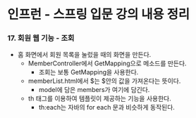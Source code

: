 # 인프런 - 스프링 입문 강의 내용 정리

### 17. 회원 웹 기능 - 조회

- 홈 화면에서 회원 목록을 눌렀을 때의 화면을 만든다.
  - MemberController에서 GetMapping으로 메소드를 만든다.
    - 조회는 보통 GetMapping을 사용한다.
  - memberList.html에서 $는 $안의 값을 가져온다는 뜻이다.
    - model에 담은 members가 여기에 담긴다.
  - th 태그를 이용하여 템플릿이 제공하는 기능을 사용한다.
    - th:each는 자바의 for each 문과 비슷하게 동작된다.
